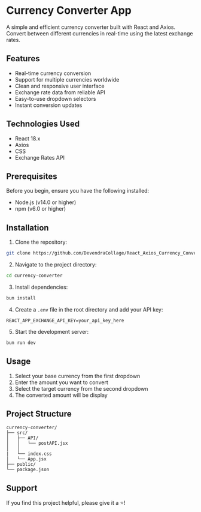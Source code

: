 # Currency Converter App

A simple and efficient currency converter built with React and Axios. Convert between different currencies in real-time using the latest exchange rates.

## Features

- Real-time currency conversion
- Support for multiple currencies worldwide
- Clean and responsive user interface
- Exchange rate data from reliable API
- Easy-to-use dropdown selectors
- Instant conversion updates

## Technologies Used

- React 18.x
- Axios
- CSS
- Exchange Rates API

## Prerequisites

Before you begin, ensure you have the following installed:

- Node.js (v14.0 or higher)
- npm (v6.0 or higher)

## Installation

1. Clone the repository:

```bash
git clone https://github.com/DevendraCollage/React_Axios_Currency_Converter
```

2. Navigate to the project directory:

```bash
cd currency-converter
```

3. Install dependencies:

```bash
bun install
```

4. Create a `.env` file in the root directory and add your API key:

```env
REACT_APP_EXCHANGE_API_KEY=your_api_key_here
```

5. Start the development server:

```bash
bun run dev
```

## Usage

1. Select your base currency from the first dropdown
2. Enter the amount you want to convert
3. Select the target currency from the second dropdown
4. The converted amount will be display

## Project Structure

```
currency-converter/
├── src/
│   ├── API/
│   │   └── postAPI.jsx
│   │
|   └── index.css
│   └── App.jsx
├── public/
└── package.json
```

## Support

If you find this project helpful, please give it a ⭐️!
